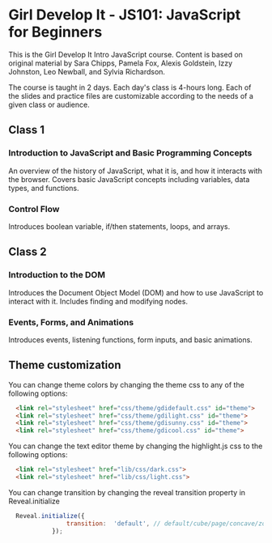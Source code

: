 # Girl Develop It - JS101: JavaScript for Beginners

This is the Girl Develop It Intro JavaScript course. Content is based on original material by Sara Chipps, Pamela Fox, Alexis Goldstein, Izzy Johnston, Leo Newball, and Sylvia Richardson.

The course is taught in 2 days. Each day's class is 4-hours long. Each of the slides and practice files are customizable according to the needs of a given class or audience.

## Class 1

### Introduction to JavaScript and Basic Programming Concepts

An overview of the history of JavaScript, what it is, and how it interacts with the browser. Covers basic JavaScript concepts including variables, data types, and functions. 

### Control Flow

Introduces boolean variable, if/then statements, loops, and arrays.

## Class 2

### Introduction to the DOM

Introduces the Document Object Model (DOM) and how to use JavaScript to interact with it. Includes finding and modifying nodes.

### Events, Forms, and Animations

Introduces events, listening functions, form inputs, and basic animations. 


## Theme customization

You can change theme colors by changing the theme css to any of the following options:
```html
  <link rel="stylesheet" href="css/theme/gdidefault.css" id="theme">
  <link rel="stylesheet" href="css/theme/gdilight.css" id="theme">
  <link rel="stylesheet" href="css/theme/gdisunny.css" id="theme">
  <link rel="stylesheet" href="css/theme/gdicool.css" id="theme">
```
You can change the text editor theme by changing the highlight.js css to the following options:
```html
  <link rel="stylesheet" href="lib/css/dark.css">
  <link rel="stylesheet" href="lib/css/light.css">
```
You can change transition by changing the reveal transition property in Reveal.initialize
```javascript
  Reveal.initialize({
  				transition:  'default', // default/cube/page/concave/zoom/linear/none
  			});
```
